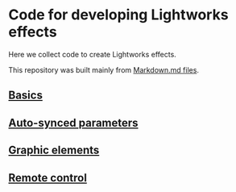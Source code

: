 # Code for developing Lightworks effects
Here we collect code to create Lightworks effects.  

This repository was built mainly from [Markdown.md files](https://guides.github.com/features/mastering-markdown/).  

## [Basics](Basics/README.md)

## [Auto-synced parameters](Auto-synced_parameters/README.md)
  
## [Graphic elements](Graphic_elements/README.md)

## [Remote control](Remote_control/README.md)

